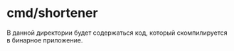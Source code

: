 # cmd/shortener

В данной директории будет содержаться код, который скомпилируется в бинарное приложение.